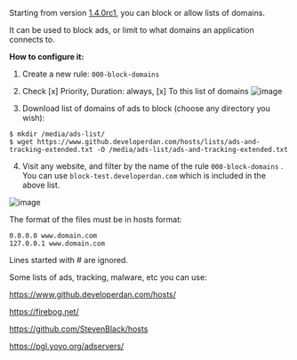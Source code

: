 Starting from version [1.4.0rc1](https://github.com/evilsocket/opensnitch/releases/tag/v1.4.0-rc.1), you can block or allow lists of domains.

It can be used to block ads, or limit to what domains an application connects to.

**How to configure it:**

1. Create a new rule: `000-block-domains`
2. Check [x] Priority, Duration: always, [x] To this list of domains
![image](https://user-images.githubusercontent.com/2742953/115916860-addcf500-a475-11eb-86f4-af2c645aa2ba.png)


3. Download list of domains of ads to block (choose any directory you wish):
```
$ mkdir /media/ads-list/
$ wget https://www.github.developerdan.com/hosts/lists/ads-and-tracking-extended.txt -O /media/ads-list/ads-and-tracking-extended.txt
```

4. Visit any website, and filter by the name of the rule `000-block-domains` . You can use `block-test.developerdan.com` which is included in the above list.

![image](https://user-images.githubusercontent.com/2742953/115919049-981cff00-a478-11eb-9201-360463302399.png)

The format of the files must be in hosts format:
```
0.0.0.0 www.domain.com
127.0.0.1 www.domain.com
```
Lines started with # are ignored.

Some lists of ads, tracking, malware, etc you can use:

https://www.github.developerdan.com/hosts/

https://firebog.net/

https://github.com/StevenBlack/hosts

https://pgl.yoyo.org/adservers/
